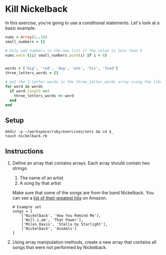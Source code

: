 # Kill Nickelback

In this exercise, you're going to use a conditional statements. Let's look at a basic example.

```ruby
nums = Array(1..10)
small_numbers = []

# Only add numbers to the new list if the value is less than 6
nums.each {|i| small_numbers.push(i) if i < 6}


words = ['big', 'red', 'dog', 'ate', 'his', 'food']
three_letters_words = []

# put the 3-letter words in the three_letter_words array using the [shovel](https://ruby-doc.org/core-2.4.2/Array.html#method-i-3C-3C) operator
for word in words
  if word.length ==3
    three_letters_words << word
  end
end
```

## Setup

```
mkdir -p ~/workspace/ruby/exercises/sets && cd $_
touch nickelback.rb
```

## Instructions

1. Define an array that contains arrays. Each array should contain two strings:
    1. The name of an artist
    1. A song by that artist

    Make sure that some of the songs are from the band Nickelback. You can see a [list of their greatest hits](https://www.amazon.com/Best-Nickelback-1/dp/B00FFERTUK/) on Amazon.
    ```
    # Example set
    songs = [
        ['Nickelback', 'How You Remind Me'],
        ['Will.i.am', 'That Power'],
        ['Miles Davis', 'Stella by Starlight'],
        ['Nickelback', 'Animals']
    ]
    ```
2. Using array manipulation methods, create a new array that contains all songs that were not performed by Nickelback.
